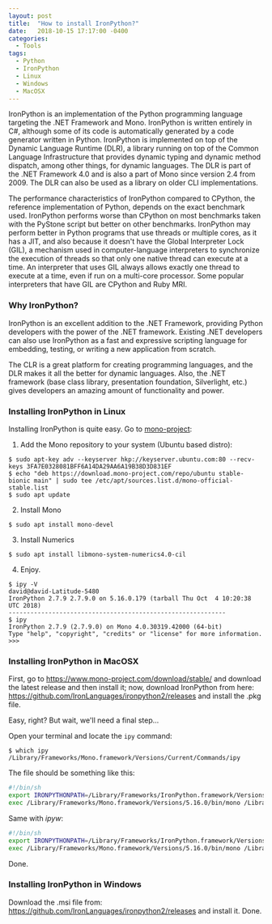 ```yaml
---
layout: post
title:  "How to install IronPython?"
date:   2018-10-15 17:17:00 -0400
categories:
  - Tools
tags:
  - Python
  - IronPython
  - Linux
  - Windows
  - MacOSX
---
```


IronPython is an implementation of the Python programming language targeting the .NET Framework and Mono. IronPython is written entirely in C#, although some of its code is automatically generated by a code generator written in Python. IronPython is implemented on top of the Dynamic Language Runtime (DLR), a library running on top of the Common Language Infrastructure that provides dynamic typing and dynamic method dispatch, among other things, for dynamic languages. The DLR is part of the .NET Framework 4.0 and is also a part of Mono since version 2.4 from 2009. The DLR can also be used as a library on older CLI implementations.

The performance characteristics of IronPython compared to CPython, the reference implementation of Python, depends on the exact benchmark used. IronPython performs worse than CPython on most benchmarks taken with the PyStone script but better on other benchmarks. IronPython may perform better in Python programs that use threads or multiple cores, as it has a JIT, and also because it doesn't have the Global Interpreter Lock (GIL), a mechanism used in computer-language interpreters to synchronize the execution of threads so that only one native thread can execute at a time. An interpreter that uses GIL always allows exactly one thread to execute at a time, even if run on a multi-core processor. Some popular interpreters that have GIL are CPython and Ruby MRI.

### Why IronPython?

IronPython is an excellent addition to the .NET Framework, providing Python developers with the power of the .NET framework. Existing .NET developers can also use IronPython as a fast and expressive scripting language for embedding, testing, or writing a new application from scratch.

The CLR is a great platform for creating programming languages, and the DLR makes it all the better for dynamic languages. Also, the .NET framework (base class library, presentation foundation, Silverlight, etc.) gives developers an amazing amount of functionality and power.

### Installing IronPython in Linux

Installing IronPython is quite easy. Go to [mono-project](https://www.mono-project.com/download/stable/):

1. Add the Mono repository to your system (Ubuntu based distro):
```
$ sudo apt-key adv --keyserver hkp://keyserver.ubuntu.com:80 --recv-keys 3FA7E0328081BFF6A14DA29AA6A19B38D3D831EF
$ echo "deb https://download.mono-project.com/repo/ubuntu stable-bionic main" | sudo tee /etc/apt/sources.list.d/mono-official-stable.list
$ sudo apt update
```
2. Install Mono
```
$ sudo apt install mono-devel
```
3. Install Numerics
```
$ sudo apt install libmono-system-numerics4.0-cil  
```
4. Enjoy.
```
$ ipy -V                                                                                           david@david-Latitude-5480
IronPython 2.7.9 2.7.9.0 on 5.16.0.179 (tarball Thu Oct  4 10:20:38 UTC 2018)
------------------------------------------------------------
$ ipy                                                                                              IronPython 2.7.9 (2.7.9.0) on Mono 4.0.30319.42000 (64-bit)
Type "help", "copyright", "credits" or "license" for more information.
>>>
```

### Installing IronPython in MacOSX

First, go to https://www.mono-project.com/download/stable/ and download the latest release and then install it; now, download IronPython from here: https://github.com/IronLanguages/ironpython2/releases and install the .pkg file.

Easy, right? But wait, we'll need a final step...

Open your terminal and locate the `ipy` command:

```
$ which ipy
/Library/Frameworks/Mono.framework/Versions/Current/Commands/ipy
```

The file should be something like this:

```bash
#!/bin/sh
export IRONPYTHONPATH=/Library/Frameworks/IronPython.framework/Versions/2.7.9/
exec /Library/Frameworks/Mono.framework/Versions/5.16.0/bin/mono /Library/Frameworks/IronPython.framework/Versions/2.7.9/bin/ipy.exe "$@"
```

Same with *ipyw*:

```bash
#!/bin/sh
export IRONPYTHONPATH=/Library/Frameworks/IronPython.framework/Versions/2.7.9/
exec /Library/Frameworks/Mono.framework/Versions/5.16.0/bin/mono /Library/Frameworks/IronPython.framework/Versions/2.7.9/bin/ipyw.exe "$@"
```

Done.

### Installing IronPython in Windows

Download the .msi file from: https://github.com/IronLanguages/ironpython2/releases and install it. Done.
